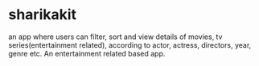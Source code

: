 # sharikakit

an app where users can filter, sort and view details of movies, tv series(entertainment related), according to actor, actress, directors, year, genre etc.  An entertainment related based app.
